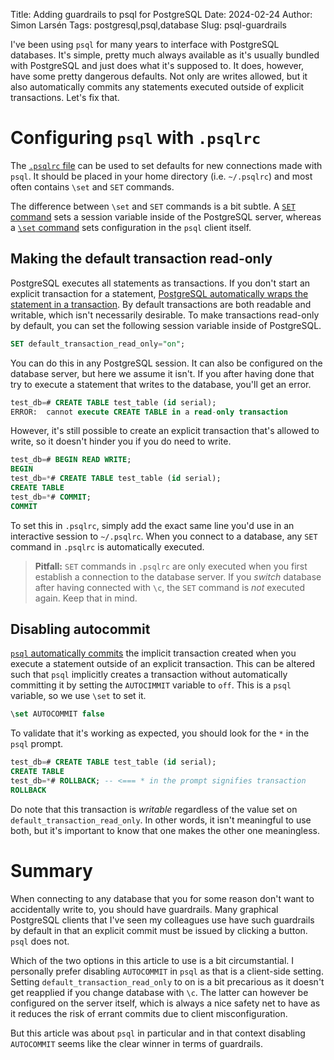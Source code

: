 Title: Adding guardrails to psql for PostgreSQL
Date: 2024-02-24
Author: Simon Larsén
Tags: postgresql,psql,database
Slug: psql-guardrails

I've been using `psql` for many years to interface with PostgreSQL databases.
It's simple, pretty much always available as it's usually bundled with
PostgreSQL and just does what it's supposed to. It does, however, have some
pretty dangerous defaults. Not only are writes allowed, but it also
automatically commits any statements executed outside of explicit transactions.
Let's fix that.

# Configuring `psql` with `.psqlrc`
The [`.psqlrc`
file](https://www.postgresql.org/docs/current/app-psql.html#APP-PSQL-FILES-PSQLRC)
can be used to set defaults for new connections made with `psql`. It should be
placed in your home directory (i.e. `~/.psqlrc`) and most often contains `\set`
and `SET` commands.

The difference between `\set` and `SET` commands is a bit subtle. A [`SET`
command](https://www.postgresql.org/docs/current/sql-set.html) sets a session
variable inside of the PostgreSQL server, whereas a [`\set`
command](https://www.postgresql.org/docs/current/app-psql.html#APP-PSQL-META-COMMAND-SET)
sets configuration in the `psql` client itself.

## Making the default transaction read-only
PostgreSQL executes all statements as transactions. If you don't start an
explicit transaction for a statement, [PostgreSQL automatically wraps the
statement in a
transaction](https://www.postgresql.org/docs/current/tutorial-transactions.html).
By default transactions are both readable and writable, which isn't necessarily
desirable. To make transactions read-only by default, you can set the following
session variable inside of PostgreSQL.

```sql
SET default_transaction_read_only="on";
```

You can do this in any PostgreSQL session. It can also be configured on the
database server, but here we assume it isn't. If you after having done that try
to execute a statement that writes to the database, you'll get an error.

```sql
test_db=# CREATE TABLE test_table (id serial);
ERROR:  cannot execute CREATE TABLE in a read-only transaction
```

However, it's still possible to create an explicit transaction that's allowed
to write, so it doesn't hinder you if you do need to write.

```sql
test_db=# BEGIN READ WRITE;
BEGIN
test_db=*# CREATE TABLE test_table (id serial);
CREATE TABLE
test_db=*# COMMIT;
COMMIT
```

To set this in `.psqlrc`, simply add the exact same line you'd use in an
interactive session to `~/.psqlrc`. When you connect to a database, any `SET`
command in `.psqlrc` is automatically executed.

> **Pitfall:** `SET` commands in `.psqlrc` are only executed when you
> first establish a connection to the database server. If you _switch_ database
> after having connected with `\c`, the `SET` command is _not_ executed again.
> Keep that in mind.

## Disabling autocommit
[`psql` automatically
commits](https://www.postgresql.org/docs/current/app-psql.html#APP-PSQL-FILES-PSQLRC)
the implicit transaction created when you execute a statement outside of an
explicit transaction. This can be altered such that `psql` implicitly creates a
transaction without automatically committing it by setting the `AUTOCIMMIT` variable to `off`. This is a `psql` variable, so we use `\set` to set it.

```sql
\set AUTOCOMMIT false
```

To validate that it's working as expected, you should look for the `*` in the
`psql` prompt.

```sql
test_db=# CREATE TABLE test_table (id serial);
CREATE TABLE
test_db=*# ROLLBACK; -- <=== * in the prompt signifies transaction
ROLLBACK
```

Do note that this transaction is _writable_ regardless of the value set on
`default_transaction_read_only`. In other words, it isn't meaningful to use
both, but it's important to know that one makes the other one meaningless.

# Summary
When connecting to any database that you for some reason don't want to
accidentally write to, you should have guardrails. Many graphical PostgreSQL
clients that I've seen my colleagues use have such guardrails by default in
that an explicit commit must be issued by clicking a button. `psql` does not.

Which of the two options in this article to use is a bit circumstantial. I
personally prefer disabling `AUTOCOMMIT` in `psql` as that is a client-side
setting. Setting `default_transaction_read_only` to on is a bit precarious as
it doesn't get reapplied if you change database with `\c`. The latter can
however be configured on the server itself, which is always a nice safety net
to have as it reduces the risk of errant commits due to client
misconfiguration. 

But this article was about `psql` in particular and in that context disabling
`AUTOCOMMIT` seems like the clear winner in terms of guardrails.
